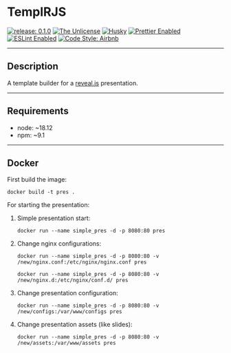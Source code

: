 # TemplRJS

[![release: 0.1.0](https://img.shields.io/badge/rel-0.1.0-blue.svg?style=flat-square)](https://github.com/artdotlis/TemplRJS)
[![The Unlicense](https://img.shields.io/badge/License-Unlicense-brightgreen.svg?style=flat-square)](https://choosealicense.com/licenses/unlicense/)
[![Husky](https://img.shields.io/badge/Husky-enabled-brightgreen?style=flat-square)](https://github.com/typicode/husky)
[![Prettier Enabled](https://img.shields.io/badge/Prettier-enabled-brightgreen.svg?style=flat-square)](https://github.com/prettier/prettier)
[![ESLint Enabled](https://img.shields.io/badge/ESLint-enabled-brightgreen.svg?style=flat-square)](https://github.com/eslint/eslint)
[![Code Style: Airbnb](https://img.shields.io/badge/code%20style-Airbnb-brightgreen.svg?style=flat-square)](https://github.com/airbnb/javascript)

---

## Description

A template builder for a [reveal.js](https://revealjs.com/) presentation.

---

## Requirements

-   node: ~18.12
-   npm: ~9.1

---

## Docker

First build the image:

```shell
docker build -t pres .
```

For starting the presentation:

1. Simple presentation start:

    ```shell
    docker run --name simple_pres -d -p 8080:80 pres
    ```

2. Change nginx configurations:

    ```shell
    docker run --name simple_pres -d -p 8080:80 -v /new/nginx.conf:/etc/nginx/nginx.conf pres
    ```

    ```shell
    docker run --name simple_pres -d -p 8080:80 -v /new/nginx.d:/etc/nginx/conf.d/ pres
    ```

3. Change presentation configuration:

    ```shell
    docker run --name simple_pres -d -p 8080:80 -v /new/configs:/var/www/configs pres
    ```

4. Change presentation assets (like slides):

    ```shell
    docker run --name simple_pres -d -p 8080:80 -v /new/assets:/var/www/assets pres
    ```
